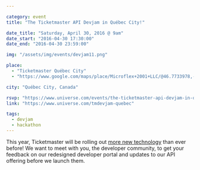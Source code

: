```yaml
---

category: event
title: "The Ticketmaster API Devjam in Québec City!"

date_title: "Saturday, April 30, 2016 @ 9am"
date_start: "2016-04-30 17:30:00"
date_end: "2016-04-30 23:59:00"

img: "/assets/img/events/devjam11.png"

place: 
  - "Ticketmaster Québec City"
  - "https://www.google.com/maps/place/Microflex+2001+LLC/@46.7733978,-71.2775943,17z/data=!4m2!3m1!1s0x4cb896c900131d57:0xe1139a8a64072b1b"

city: "Québec City, Canada"

rsvp: "https://www.universe.com/events/the-ticketmaster-api-devjam-in-quebec-city-tickets-ville-de-quebec-PTSQYW"
link: "https://www.universe.com/tmdevjam-quebec"

tags: 
  - devjam
  - hackathon
---
```


This year, Ticketmaster will be rolling out [more new technology](https://medium.com/ticketmaster-tech/open-platform-at-ticketmaster-e1f3b05cd417) than ever before! We want to meet with you, the developer community, to get your feedback on our redesigned developer portal and updates to our API offering before we launch them.
